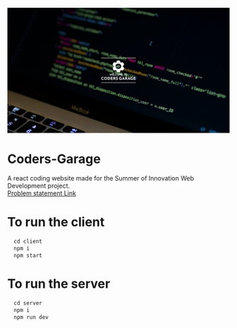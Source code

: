 ![Demo](Demo.png)

# Coders-Garage
A react coding website made for the Summer of Innovation Web Development project.  
[Problem statement Link](https://drive.google.com/file/d/1N5pfnjgjo8eoB571Ia0KvBgDLbKP0SPG/view?usp=sharing)

# To run the client
```
  cd client
  npm i
  npm start
```

# To run the server
```
  cd server
  npm i
  npm run dev
```
